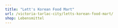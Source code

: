 ```yaml
---
title: "Lett's Korean Food Mart"
url: /victoria-tarlac-city/letts-korean-food-mart/
shop: Lebensmittel
---
```

